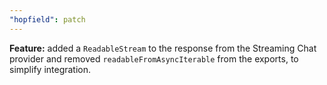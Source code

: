 ```yaml
---
"hopfield": patch
---
```


**Feature:** added a `ReadableStream` to the response from the Streaming Chat provider and removed `readableFromAsyncIterable`
from the exports, to simplify integration.
